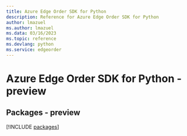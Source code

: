 ```yaml
---
title: Azure Edge Order SDK for Python
description: Reference for Azure Edge Order SDK for Python
author: lmazuel
ms.author: lmazuel
ms.data: 03/16/2023
ms.topic: reference
ms.devlang: python
ms.service: edgeorder
---
```

# Azure Edge Order SDK for Python - preview
## Packages - preview
[!INCLUDE [packages](edge-order-index.md)]